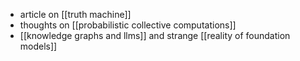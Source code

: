 - article on [[truth machine]]
- thoughts on [[probabilistic collective computations]]
- [[knowledge graphs and llms]] and strange [[reality of foundation models]]